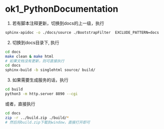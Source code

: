 # ok1_PythonDocumentation


1. 若有脚本注释更新，切换到docs的上一级，执行
```sh
sphinx-apidoc -o ./docs/source ./BootstrapFilter  EXCLUDE_PATTERN=docs -f
```

2. 切换到docs目录下, 执行
```sh
cd docs
make clean & make html
# 如果文档没有更新，则可直接执行
cd docs
sphinx-build -b singlehtml source/ build/
```


3. 如果需要生成服务的话，执行
```sh
cd build
python3 -m http.server 8890 --cgi
```
或者，直接执行
```sh
cd docs
zip -r ../build.zip ./build/*
# 然后将build.zip下载到window，直接打开即可
```

